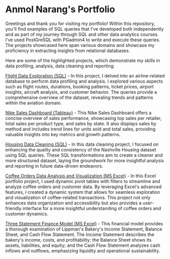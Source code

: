 # Anmol Narang's Portfolio

Greetings and thank you for visiting my portfolio! Within this repository, you'll find examples of SQL queries that I've developed both independently and as part of my journey through SQL and other data analytics courses. I've used PostGreSQL with PGadmin4 to write and execute these queries. The projects showcased here span various domains and showcase my proficiency in extracting insights from relational databases.

Here are some of the highlighted projects, which demonstrate my skills in data profiling, analysis, data cleaning and reporting:

[Flight Data Exploration (SQL)](https://github.com/narang-anmol/PortfolioProjects/blob/main/Flight%20Data%20Exploration.sql) -
    In this project, I delved into an airline-related database to perform data profiling and analysis. I explored various aspects such as flight routes, durations, booking patterns, ticket prices, airport insights, aircraft analysis, and customer behavior. The queries provide a comprehensive overview of the dataset, revealing trends and patterns within the aviation domain.

[Nike Sales Dashboard (Tableau)](https://public.tableau.com/app/profile/anmol.narang4132/viz/NikeSalesDashboard_17150164505180/Dashboard1) - This Nike Sales Dashboard offers a concise overview of sales performance, showcasing top sales per retailer, total sales per product type, and sales by state. It also displays sales by method and includes trend lines for units sold and total sales, providing valuable insights into key metrics and growth patterns.

[Housing Data Cleaning (SQL)](https://github.com/narang-anmol/PortfolioProjects/blob/main/Housing%20Data%20Cleaning.sql) - In this data cleaning project, I focused on enhancing the quality and consistency of the Nashville Housing dataset using SQL queries. These SQL transformations aim to create a cleaner and more structured dataset, laying the groundwork for more insightful analysis and reporting in future data-driven endeavors.

[Coffee Orders Data Analysis and Visualization (MS Excel)](https://github.com/narang-anmol/PortfolioProjects/blob/main/coffeeOrdersData.xlsx) - In this Excel portfolio project, I used dynamic pivot tables with filters to streamline and analyze coffee orders and customer data. By leveraging Excel's advanced features, I created a dynamic system that allows for seamless exploration and visualization of coffee-related transactions. This project not only enhances data organization and accessibility but also provides a user-friendly interface for a more insightful understanding of coffee orders and customer dynamics.

[Three Statement Finance Model (MS Excel)](https://github.com/narang-anmol/PortfolioProjects/blob/main/Three%20Statement%20Model.xlsx) - This financial model provides a thorough examination of Lippman's Bakery's Income Statement, Balance Sheet, and Cash Flow Statement. The Income Statement describes the bakery's income, costs, and profitability; the Balance Sheet shows its assets, liabilities, and equity; and the Cash Flow Statement analyzes cash inflows and outflows, emphasizing liquidity and operational sustainability.

